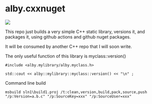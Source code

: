 # alby.cxxnuget


![](https://github.com/casaletto/alby.cxxnuget/workflows/.github/workflows/main.yml/badge.svg)



This repo just builds a very simple C++ static library, versions it, and packages it, using github actions and github nuget packages.


It will be consumed by another C++ repo that I will soon write.


The only useful function of this library is myclass::version()


```
#include <alby.mylibrary/alby.myclass.h>

std::cout << alby::mylibrary::myclass::version() << "\n" ;
```


Command line build


```
msbuild sln1\build1.proj /t:clean,version,build,pack,source,push "/p:Version=a.b.c" "/p:SourceKey=xxx" "/p:SourceUser=xxx"
```
